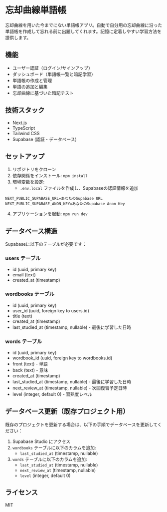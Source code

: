 # 忘却曲線単語帳

忘却曲線を用いた今までにない単語帳アプリ。自動で自分用の忘却曲線に沿った単語帳を作成して忘れる前に出題してくれます。記憶に定着しやすい学習方法を提供します。

## 機能

- ユーザー認証（ログイン/サインアップ）
- ダッシュボード（単語帳一覧と暗記学習）
- 単語帳の作成と管理
- 単語の追加と編集
- 忘却曲線に基づいた暗記テスト

## 技術スタック

- Next.js
- TypeScript
- Tailwind CSS
- Supabase (認証・データベース)

## セットアップ

1. リポジトリをクローン
2. 依存関係をインストール: `npm install`
3. 環境変数を設定:
   - `.env.local` ファイルを作成し、Supabaseの認証情報を追加

```
NEXT_PUBLIC_SUPABASE_URL=あなたのSupabase URL
NEXT_PUBLIC_SUPABASE_ANON_KEY=あなたのSupabase Anon Key
```

4. アプリケーションを起動: `npm run dev`

## データベース構造

Supabaseに以下のテーブルが必要です：

### users テーブル
- id (uuid, primary key)
- email (text)
- created_at (timestamp)

### wordbooks テーブル
- id (uuid, primary key)
- user_id (uuid, foreign key to users.id)
- title (text)
- created_at (timestamp)
- last_studied_at (timestamp, nullable) - 最後に学習した日時

### words テーブル
- id (uuid, primary key)
- wordbook_id (uuid, foreign key to wordbooks.id)
- front (text) - 単語
- back (text) - 意味
- created_at (timestamp)
- last_studied_at (timestamp, nullable) - 最後に学習した日時
- next_review_at (timestamp, nullable) - 次回復習予定日時
- level (integer, default 0) - 習熟度レベル

## データベース更新（既存プロジェクト用）

既存のプロジェクトを更新する場合は、以下の手順でデータベースを更新してください：

1. Supabase Studio にアクセス
2. `wordbooks` テーブルに以下のカラムを追加:
   - `last_studied_at` (timestamp, nullable)
3. `words` テーブルに以下のカラムを追加:
   - `last_studied_at` (timestamp, nullable)
   - `next_review_at` (timestamp, nullable)
   - `level` (integer, default 0)

## ライセンス

MIT

